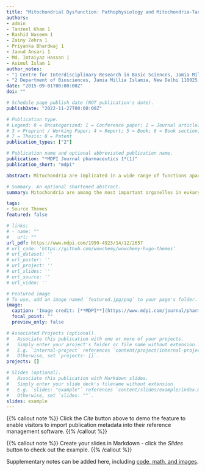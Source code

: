 ```yaml
---
title: "Mitochondrial Dysfunction: Pathophysiology and Mitochondria-Targeted Drug Delivery Approaches"
authors:
- admin
- Tanzeel Khan 1 
- Rashid Waseem 1
- Zainy Zehra 1
- Priyanka Bhardwaj 1
- Jaoud Ansari 1
- Md. Imtaiyaz Hassan 1
- Asimul Islam 1
author_notes:
- "1 Centre for Interdisciplinary Research in Basic Sciences, Jamia Millia Islamia, New Delhi 110025, India"
- "2 Department of Biosciences, Jamia Millia Islamia, New Delhi 110025, India"
date: "2015-09-01T00:00:00Z"
doi: ""

# Schedule page publish date (NOT publication's date).
publishDate: "2022-11-27T00:00:00Z"

# Publication type.
# Legend: 0 = Uncategorized; 1 = Conference paper; 2 = Journal article;
# 3 = Preprint / Working Paper; 4 = Report; 5 = Book; 6 = Book section;
# 7 = Thesis; 8 = Patent
publication_types: ["2"]

# Publication name and optional abbreviated publication name.
publication: "*MDPI Journal pharmaceutics 1*(1)"
publication_short: "mdpi"

abstract: Mitochondria are implicated in a wide range of functions apart from ATP generation, and, therefore, constitute one of the most important organelles of cell. Since healthy mitochondria are essential for proper cellular functioning and survival, mitochondrial dysfunction may lead to various pathologies. Mitochondria are considered a novel and promising therapeutic target for the diagnosis, treatment, and prevention of various human diseases including metabolic disorders, cancer, and neurodegenerative diseases. For mitochondria-targeted therapy, there is a need to develop an effective drug delivery approach, owing to the mitochondrial special bilayer structure through which therapeutic molecules undergo multiple difficulties in reaching the core. In recent years, various nanoformulations have been designed such as polymeric nanoparticles, liposomes, inorganic nanoparticles conjugate with mitochondriotropic moieties such as mitochondria-penetrating peptides (MPPs), triphenylphosphonium (TPP), dequalinium (DQA), and mitochondrial protein import machinery for overcoming barriers involved in targeting mitochondria. The current approaches used for mitochondria-targeted drug delivery have provided promising ways to overcome the challenges associated with targeted-drug delivery. Herein, we review the research from past years to the current scenario that has identified mitochondrial dysfunction as a major contributor to the pathophysiology of various diseases. Furthermore, we discuss the recent advancements in mitochondria-targeted drug delivery strategies for the pathologies associated with mitochondrial dysfunction

# Summary. An optional shortened abstract.
summary: Mitochondria are among the most important organelles in eukaryotic cells and have a distinctive structure composed of lipid-bilayer membranes [1]. A mitochondrion has a unique structure comprising four parts: the outer mitochondrial membrane (OMM), the inter-membranous space (IMS), the inner mitochondrial membrane (IMM), and the matrix, with each part performing a specific role. The permeability of mitochondrial lipid membranes differs; the outer membrane is permeable to a broad range of small molecules, but the inner membrane is selective [2]. The passage of molecules through the IMM is controlled by a variety of specialized channel proteins [3]. 

tags:
- Source Themes
featured: false

# links:
# - name: ""
#   url: ""
url_pdf: https://www.mdpi.com/1999-4923/14/12/2657
# url_code: 'https://github.com/wowchemy/wowchemy-hugo-themes'
# url_dataset: ''
# url_poster: ''
# url_project: ''
# url_slides: ''
# url_source: ''
# url_video: ''

# Featured image
# To use, add an image named `featured.jpg/png` to your page's folder. 
image:
  caption: 'Image credit: [**MDPI**](https://www.mdpi.com/journal/pharmaceutics'
  focal_point: ""
  preview_only: false

# Associated Projects (optional).
#   Associate this publication with one or more of your projects.
#   Simply enter your project's folder or file name without extension.
#   E.g. `internal-project` references `content/project/internal-project/index.md`.
#   Otherwise, set `projects: []`.
projects: []

# Slides (optional).
#   Associate this publication with Markdown slides.
#   Simply enter your slide deck's filename without extension.
#   E.g. `slides: "example"` references `content/slides/example/index.md`.
#   Otherwise, set `slides: ""`.
slides: example
---
```


{{% callout note %}}
Click the *Cite* button above to demo the feature to enable visitors to import publication metadata into their reference management software.
{{% /callout %}}

{{% callout note %}}
Create your slides in Markdown - click the *Slides* button to check out the example.
{{% /callout %}}

Supplementary notes can be added here, including [code, math, and images](https://wowchemy.com/docs/writing-markdown-latex/).
